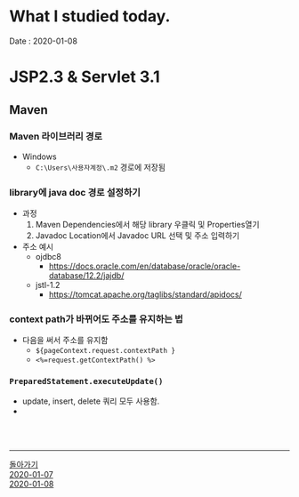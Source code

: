 # What I studied today.
Date : 2020-01-08

# JSP2.3 & Servlet 3.1
## Maven
### Maven 라이브러리 경로
- Windows
    - `C:\Users\사용자계정\.m2` 경로에 저장됨
### library에 java doc 경로 설정하기
- 과정
    1. Maven Dependencies에서 해당 library 우클릭 및 Properties열기
    2. Javadoc Location에서 Javadoc URL 선택 및 주소 입력하기
- 주소 예시
    - ojdbc8
        - https://docs.oracle.com/en/database/oracle/oracle-database/12.2/jajdb/
    - jstl-1.2 
        - https://tomcat.apache.org/taglibs/standard/apidocs/       
### context path가 바뀌어도 주소를 유지하는 법
- 다음을 써서 주소를 유지함
    - `${pageContext.request.contextPath }`
    - `<%=request.getContextPath() %>`

### `PreparedStatement.executeUpdate()`
- update, insert, delete 쿼리 모두 사용함.
- 
<br><br><hr>

[돌아가기](../README.md)  
[2020-01-07](whatIStudied_200107.md)  
[2020-01-08](whatIStudied_200108.md)  


